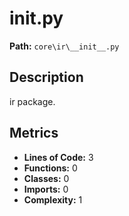 # __init__.py

**Path:** `core\ir\__init__.py`

## Description

ir package.

## Metrics

- **Lines of Code:** 3
- **Functions:** 0
- **Classes:** 0
- **Imports:** 0
- **Complexity:** 1

